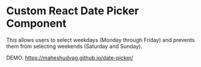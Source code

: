 # Custom React Date Picker Component

This allows users to select weekdays (Monday through Friday) and prevents them from selecting weekends (Saturday and Sunday).

DEMO: https://maheshudvag.github.io/date-picker/
